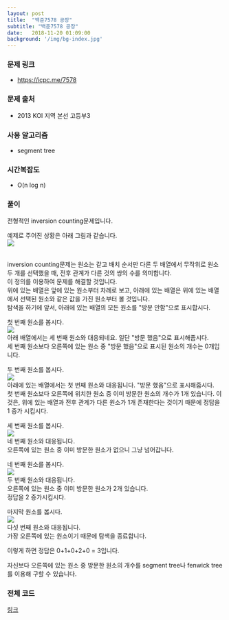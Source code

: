 ```yaml
---
layout: post
title:  "백준7578 공장"
subtitle: "백준7578 공장"
date:   2018-11-20 01:09:00
background: '/img/bg-index.jpg'
---
```


### 문제 링크
* https://icpc.me/7578

### 문제 출처
* 2013 KOI 지역 본선 고등부3

### 사용 알고리즘
* segment tree

### 시간복잡도
* O(n log n)

### 풀이
전형적인 inversion counting문제입니다.<br>

예제로 주어진 상황은 아래 그림과 같습니다.<br>
<img src = "https://i.imgur.com/hfk90vi.png"><br><br>

inversion counting문제는 원소는 같고 배치 순서만 다른 두 배열에서 무작위로 원소 두 개를 선택했을 때, 전후 관계가 다른 것의 쌍의 수를 의미합니다.<br>
이 정의를 이용하여 문제를 해결할 것입니다.<br>
위에 있는 배열은 앞에 있는 원소부터 차례로 보고, 아래에 있는 배열은 위에 있는 배열에서 선택된 원소와 같은 값을 가진 원소부터 볼 것입니다.<br>
탐색을 하기에 앞서, 아래에 있는 배열의 모든 원소를 "방문 안함"으로 표시합시다.

첫 번째 원소를 봅시다.<br>
<img src = "https://i.imgur.com/Dxwnkrm.png"><br>
아래 배열에서는 세 번째 원소와 대응되네요. 일단 "방문 했음"으로 표시해줍시다.<br>
세 번째 원소보다 오른쪽에 있는 원소 중 "방문 했음"으로 표시된 원소의 개수는 0개입니다.<br>

두 번째 원소를 봅시다.<br>
<img src = "https://i.imgur.com/0NlPFBl.png"><br>
아래에 있는 배열에서는 첫 번째 원소와 대응됩니다. "방문 했음"으로 표시해줍시다.<br>
첫 번째 원소보다 오른쪽에 위치한 원소 중 이미 방문한 원소의 개수가 1개 있습니다. 이것은, 위에 있는 배열과 전후 관계가 다른 원소가 1개 존재한다는 것이기 때문에 정답을 1 증가 시킵시다.<br>

세 번째 원소를 봅시다.<br>
<img src = "https://i.imgur.com/7pw7Me1.png"><br>
네 번째 원소와 대응됩니다.<br>
오른쪽에 있는 원소 중 이미 방문한 원소가 없으니 그냥 넘어갑니다.<br>

네 번째 원소를 봅시다.<br>
<img src = "https://i.imgur.com/waLv1lu.png"><br>
두 번째 원소와 대응됩니다.<br>
오른쪽에 있는 원소 중 이미 방문한 원소가 2개 있습니다.<br>
정답을 2 증가시킵시다.<br>

마지막 원소를 봅시다.<br>
<img src = "https://i.imgur.com/PwfZFfj.png"><br>
다섯 번째 원소와 대응됩니다.<br>
가장 오른쪽에 있는 원소이기 때문에 탐색을 종료합니다.

이렇게 하면 정답은 0+1+0+2+0 = 3입니다.

자신보다 오른쪽에 있는 원소 중 방문한 원소의 개수를 segment tree나 fenwick tree를 이용해 구할 수 있습니다.



### 전체 코드
<a href = "https://github.com/justiceHui/BOJ/blob/master/KOI_Regional/7578.cpp">링크</a>
